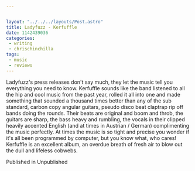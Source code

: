 ```yaml
---


layout: "../../../layouts/Post.astro"
title: Ladyfuzz - Kerfuffle
date: 1142439036
categories:
 - writing
 - chrischinchilla
tags: 
 - music 
 - reviews
---
```


Ladyfuzz's press releases don't say much, they let the music tell you everything you need to know. Kerfuffle sounds like the band listened to all the hip and cool music from the past year, rolled it all into one and made something that sounded a thousand times better than any of the sub standard, carbon copy angular guitars, pseudo disco beat claptrap rip off bands doing the rounds. Their beats are original and boom and throb, the guitars are sharp, the bass heavy and rumbling, the vocals in their clipped heavily accented English (and at times in Austrian / German) complimenting the music perfectly. At times the music is so tight and precise you wonder if it's all been programmed by computer, but you know what, who cares! Kerfuffle is an excellent album, an overdue breath of fresh air to blow out the dull and lifeless cobwebs.

Published in Unpublished
